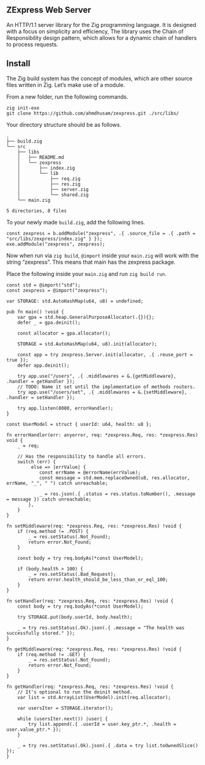 ## ZExpress Web Server

An HTTP/1.1 server library for the Zig programming language. It is designed with a focus on simplicity and efficiency, The library uses the Chain of Responsibility design pattern, which allows for a dynamic chain of handlers to process requests.

## Install

The Zig build system has the concept of modules, which are other source files written in Zig. Let’s make use of a module.

From a new folder, run the following commands.

```shell
zig init-exe
git clone https://github.com/ahmdhusam/zexpress.git ./src/libs/
```

Your directory structure should be as follows.

```shell
.
├── build.zig
└── src
    ├── libs
    │   ├── README.md
    │   └── zexpress
    │       ├── index.zig
    │       └── lib
    │           ├── req.zig
    │           ├── res.zig
    │           ├── server.zig
    │           └── shared.zig
    └── main.zig

5 directories, 8 files
```

To your newly made `build.zig`, add the following lines.

```zig
const zexpress = b.addModule("zexpress", .{ .source_file = .{ .path = "src/libs/zexpress/index.zig" } });
exe.addModule("zexpress", zexpress);
```

Now when run via `zig build`, `@import` inside your `main.zig` will work with the string “zexpress”. This means that main has the zexpress package.

Place the following inside your `main.zig` and run `zig build run`.

```zig
const std = @import("std");
const zexpress = @import("zexpress");

var STORAGE: std.AutoHashMap(u64, u8) = undefined;

pub fn main() !void {
    var gpa = std.heap.GeneralPurposeAllocator(.{}){};
    defer _ = gpa.deinit();

    const allocator = gpa.allocator();

    STORAGE = std.AutoHashMap(u64, u8).init(allocator);

    const app = try zexpress.Server.init(allocator, .{ .reuse_port = true });
    defer app.deinit();

    try app.use("/users", .{ .middlewares = &.{getMiddleware}, .handler = getHandler });
    // TODO: Name it set until the implementation of methods routers.
    try app.use("/users/set", .{ .middlewares = &.{setMiddleware}, .handler = setHandler });

    try app.listen(8080, errorHandler);
}

const UserModel = struct { userId: u64, health: u8 };

fn errorHandler(err: anyerror, req: *zexpress.Req, res: *zexpress.Res) void {
    _ = req;

    // Has the responsibility to handle all errors.
    switch (err) {
         else => |errValue| {
            const errName = @errorName(errValue);
            const message = std.mem.replaceOwned(u8, res.allocator, errName, "_", " ") catch unreachable;

            _ = res.json(.{ .status = res.status.toNumber(), .message = message }) catch unreachable;
        },
    }
}

fn setMiddleware(req: *zexpress.Req, res: *zexpress.Res) !void {
    if (req.method != .POST) {
        _ = res.setStatus(.Not_Found);
        return error.Not_Found;
    }

    const body = try req.bodyAs(*const UserModel);

    if (body.health > 100) {
        _ = res.setStatus(.Bad_Request);
        return error.health_should_be_less_than_or_eql_100;
    }
}

fn setHandler(req: *zexpress.Req, res: *zexpress.Res) !void {
    const body = try req.bodyAs(*const UserModel);

    try STORAGE.put(body.userId, body.health);

    _ = try res.setStatus(.Ok).json(.{ .message = "The health was successfully stored." });
}

fn getMiddleware(req: *zexpress.Req, res: *zexpress.Res) !void {
    if (req.method != .GET) {
        _ = res.setStatus(.Not_Found);
        return error.Not_Found;
    }
}

fn getHandler(req: *zexpress.Req, res: *zexpress.Res) !void {
    // It's optional to run the deinit method.
    var list = std.ArrayList(UserModel).init(req.allocator);

    var usersIter = STORAGE.iterator();

    while (usersIter.next()) |user| {
        try list.append(.{ .userId = user.key_ptr.*, .health = user.value_ptr.* });
    }

    _ = try res.setStatus(.Ok).json(.{ .data = try list.toOwnedSlice() });
}

```
